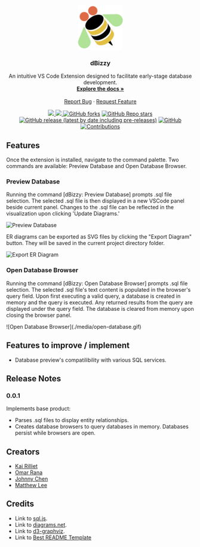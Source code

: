 <p align="center">
  <a href="https://github.com/oslabs-beta/dBizzy">
    <img src="https://github.com/oslabs-beta/dBizzy/blob/main/media/dbizzy-logo-marketplace.png" alt="Logo" height="120">
  </a>

  <h3 align="center">dBizzy</h3>

  <p align="center">
    An intuitive VS Code Extension designed to facilitate early-stage database development.
    <br />
    <a href="https://github.com/oslabs-beta/dBizzy"><strong>Explore the docs »</strong></a>
    <br />
    <br />
    <a href="https://github.com/oslabs-beta/dBizzy/issues">Report Bug</a>
    ·
    <a href="https://github.com/oslabs-beta/dBizzy/issues">Request Feature</a>
  </p>
    <!-- BADGES -->
  <p align="center">
    <!-- MARKETPLACE -->
    <a href="https://marketplace.visualstudio.com/items?itemName=dBizzy.dbizzy">
      <img src="https://vsmarketplacebadge.apphb.com/version-short/dBizzy.dbizzy.svg">
    </a>
    <!-- DOWNLOADS -->
    <a href="https://marketplace.visualstudio.com/items?itemName=dBizzy.dbizzy">
      <img src="https://vsmarketplacebadge.apphb.com/downloads-short/dBizzy.dbizzy.svg">
    </a>
    <!-- FORKS -->
    <a href="https://github.com/oslabs-beta/dBizzy/network/members"><img alt="GitHub forks" src="https://img.shields.io/github/forks/oslabs-beta/dBizzy"></a>
    <!-- STARS -->
    <a href="https://github.com/oslabs-beta/dBizzy/stargazers"><img alt="GitHub Repo stars" src="https://img.shields.io/github/stars/oslabs-beta/dBizzy"></a>
    <!-- GITHUB RELEASE VERSION -->
    <a href="https://github.com/oslabs-beta/dBizzy/releases"><img alt="GitHub release (latest by date including pre-releases)" src="https://img.shields.io/github/v/release/oslabs-beta/sapling?include_prereleases"></a>
    <!-- LICENSE -->
    <a href="https://github.com/oslabs-beta/dBizzy/blob/main/LICENSE"><img alt="GitHub" src="https://img.shields.io/github/license/oslabs-beta/dBizzy"></a>
    <!-- CONTRIBUTIONS -->
    <a href="https://github.com/oslabs-beta/dBizzy/blob/main/README.md"><img alt="Contributions" src="https://img.shields.io/badge/contributors-welcome-brightgreen"></a>
  </p>
</p>

## Features

Once the extension is installed, navigate to the command palette. Two commands are available: Preview Database and Open Database Browser.  

### Preview Database

Running the command [dBizzy: Preview Database] prompts .sql file selection.  The selected .sql file is then displayed in a new VSCode panel beside current panel.  Changes to the .sql file can be reflected in the visualization upon clicking 'Update Diagrams.'

![Preview Database](https://miro.medium.com/max/640/1*hKbmNRoxTzCoS3-D3lrFWw.gif)


ER diagrams can be exported as SVG files by clicking the "Export Diagram" button. They will be saved in the current project directory folder. 

![Export ER Diagram](https://github.com/oslabs-beta/dBizzy/blob/main/media/export-diagram.gif)

### Open Database Browser

Running the command [dBizzy: Open Database Browser] prompts .sql file selection. The selected .sql file's text content is populated in the browser's query field.  Upon first executing a valid query, a database is created in memory and the query is executed.  Any returned results from the query are displayed under the query field.  The database is cleared from memory upon closing the browser panel.  

\!\[Open Database Browser\]\(./media/open-database.gif)


## Features to improve / implement

* Database preview's compatilibility with various SQL services.  

## Release Notes

### 0.0.1

Implements base product:
* Parses .sql files to display entity relationships.
* Creates database browsers to query databases in memory.  Databases persist while browsers are open.

## Creators

* [Kai Rilliet](https://github.com/kairilliet)
* [Omar Rana](https://github.com/omar-rana)
* [Johnny Chen](https://github.com/JcsChen)
* [Matthew Lee](https://github.com/mcl030)

## Credits

* Link to [sql.js](https://www.npmjs.com/package/sql.js).
* Link to [diagrams.net](https://www.diagrams.net/).
* Link to [d3-graphviz](https://www.npmjs.com/package/d3-graphviz).
* Link to [Best README Template](https://github.com/othneildrew/Best-README-Template)